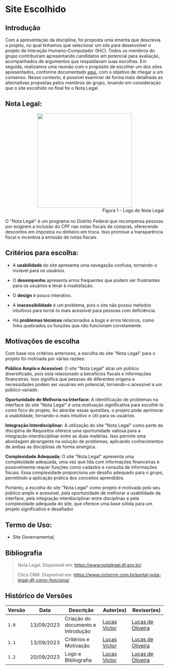 # Site Escolhido

## Introdução
Com a apresentação da disciplina, foi proposta uma ementa que descrevia o projeto, no qual tínhamos que selecionar um site para desenvolver o projeto de Interação Humano-Computador (IHC). Todos os membros do grupo contribuíram apresentando candidatos em potencial para avaliação, acompanhados de argumentos que respaldavam suas escolhas. Em seguida, realizamos uma reunião com o propósito de escolher um dos sites apresentados, conforme documentado [aqui](https://github.com/Interacao-Humano-Computador/2023.2-NotaLegal/blob/main/docs/planejamento%20do%20projeto/lista-sites-avaliados.md), com o objetivo de chegar a um consenso. Nesse contexto, é possível examinar de forma mais detalhada as alternativas propostas pelos membros do grupo, levando em consideração que o site escolhido no final foi o Nota Legal.

## Nota Legal:

<div align="center">
  <img src="https://github.com/Interacao-Humano-Computador/2023.2-NotaLegal/blob/main/docs/imagens/nota-legal-df-2.png?raw=true" width="300px">
</div>
<div align="right">
Figura 1 - Logo do Nota Legal
</div>
<br/>
O "Nota Legal" é um programa no Distrito Federal que recompensa pessoas por exigirem a inclusão do CPF nas notas fiscais de compras, oferecendo descontos em impostos ou dinheiro em troca. Isso promove a transparência fiscal e incentiva a emissão de notas fiscais. 

## Critérios para escolha:

- A **usabilidade** do site apresenta uma navegação confusa, tornando-o inviável para os usuários.

- O **desempenho** apresenta erros frequentes que podem ser frustrantes para os usuários e levar à insatisfação.

- O **design** é pouco interativo.

- A **inacessibilidade** é um problema, pois o site não possui métodos intuitivos para torná-lo mais acessível para pessoas com deficiência.

- Há **problemas técnicos** relacionados a bugs e erros técnicos, como links quebrados ou funções que não funcionam corretamente.

## Motivações de escolha
Com base nos critérios anteriores, a escolha do site "Nota Legal" para o projeto foi motivada por várias razões:

**Público Amplo e Acessível:** O site "Nota Legal" atrai um público diversificado, pois está relacionado a benefícios fiscais e informações financeiras. Isso significa que pessoas de diferentes origens e necessidades podem ser usuárias em potencial, tornando-o acessível a um público variado.

**Oportunidade de Melhoria na Interface:** A identificação de problemas na interface do site "Nota Legal" é uma motivação significativa para escolhê-lo como foco do projeto. Ao abordar essas questões, o projeto pode aprimorar a usabilidade, tornando-o mais intuitivo e útil para os usuários.

**Integração Interdisciplinar:** A utilização do site "Nota Legal" como parte da disciplina de Requisitos oferece uma oportunidade valiosa para a integração interdisciplinar entre as duas matérias. Isso permite uma abordagem abrangente na solução de problemas, aplicando conhecimentos de ambas as disciplinas de forma sinérgica.

**Complexidade Adequada:** O site "Nota Legal" apresenta uma complexidade adequada, uma vez que lida com informações financeiras e possivelmente requer funções como cadastro e consulta de informações fiscais. Essa complexidade proporciona um desafio adequado para o grupo, permitindo a aplicação prática dos conceitos aprendidos.

Portanto, a escolha do site "Nota Legal" como projeto é motivada pelo seu público amplo e acessível, pela oportunidade de melhorar a usabilidade da interface, pela integração interdisciplinar entre disciplinas e pela complexidade adequada do site, que oferece uma base sólida para um projeto significativo e desafiador.

## Termo de Uso:

- Site Governamental;


## Bibliografia

> Nota Legal. Disponível em: https://www.notalegal.df.gov.br/
>
> Clico CRM. Disponível em: https://www.ciclocrm.com.br/portal-nota-legal-df-como-funciona/


## Histórico de Versões

Versão  |   Data   | Descrição | Autor(es) | Revisor(es)
--------- | ------ | ------ | ---------- | ----------
 `1.0` | 13/09/2023 | Criação do documento e Introdução | [Lucas Víctor](https://github.com/Lucas13032003)| [Lucas de Oliveira](https://github.com/LucasOliveiraDiasMarquesFerreira) |
 `1.1` | 13/09/2023 | Critérios e Motivação | [Lucas Víctor](https://github.com/Lucas13032003)| [Lucas de Oliveira](https://github.com/LucasOliveiraDiasMarquesFerreira) |
 `1.2` | 20/09/2023 | Logo e Bibliografia  | [Lucas Víctor](https://github.com/Lucas13032003)| [Lucas de Oliveira](https://github.com/LucasOliveiraDiasMarquesFerreira) |
